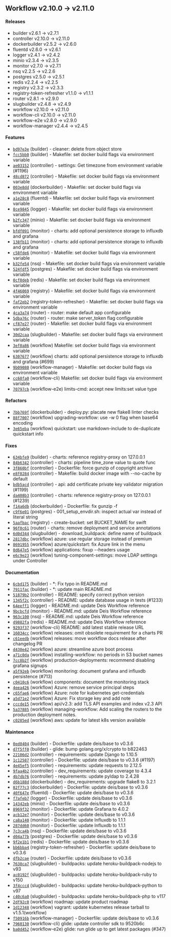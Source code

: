 ## Workflow v2.10.0 -> v2.11.0

#### Releases

- builder v2.6.1 -> v2.7.1
- controller v2.10.0 -> v2.11.0
- dockerbuilder v2.5.2 -> v2.6.0
- fluentd v2.6.0 -> v2.6.1
- logger v2.4.1 -> v2.4.2
- minio v2.3.4 -> v2.3.5
- monitor v2.7.0 -> v2.7.1
- nsq v2.2.5 -> v2.2.6
- postgres v2.5.0 -> v2.5.1
- redis v2.2.4 -> v2.2.5
- registry v2.3.2 -> v2.3.3
- registry-token-refresher v1.1.0 -> v1.1.1
- router v2.8.1 -> v2.9.0
- slugbuilder v2.4.8 -> v2.4.9
- workflow v2.10.0 -> v2.11.0
- workflow-cli v2.10.0 -> v2.11.0
- workflow-e2e v2.8.0 -> v2.9.0
- workflow-manager v2.4.4 -> v2.4.5

#### Features

- [`bd97e3e`](https://github.com/deiscc/builder/commit/bd97e3e15ff406989d6c97d1d572b1206787b9a2) (builder) - cleaner: delete from object store
- [`fcc5bb0`](https://github.com/deiscc/builder/commit/fcc5bb0666adf892c12f17d2ae4a66f5abe45869) (builder) - Makefile: set docker build flags via environment variable
- [`ae03152`](https://github.com/deiscc/controller/commit/ae03152028aee5bb181c20a2ed58dff215ba2812) (controller) - settings: Get timezone from environment variable (#1196)
- [`48cd872`](https://github.com/deiscc/controller/commit/48cd87272e85a4e5d7fb75b30636ce38d67183a8) (controller) - Makefile: set docker build flags via environment variable
- [`003e8dd`](https://github.com/deiscc/dockerbuilder/commit/003e8dd9c1f71c8cbe5a30c70955c356c80b4c3b) (dockerbuilder) - Makefile: set docker build flags via environment variable
- [`a1e28c8`](https://github.com/deiscc/fluentd/commit/a1e28c86e1719f2112f9157574bf021c31218535) (fluentd) - Makefile: set docker build flags via environment variable
- [`8ce9845`](https://github.com/deiscc/logger/commit/8ce9845701e62d000a95174417f325df3e7107d9) (logger) - Makefile: set docker build flags via environment variable
- [`b2fc347`](https://github.com/deiscc/minio/commit/b2fc347315860b2da8d13f6e405c8b65bdb252ea) (minio) - Makefile: set docker build flags via environment variable
- [`bfdf091`](https://github.com/deiscc/monitor/commit/bfdf091c3768ab4dfd2bdae2360c81280d7b466e) (monitor) - charts: add optional persistence storage to influxdb and grafana
- [`138fb11`](https://github.com/deiscc/monitor/commit/138fb11af703f410c9861c0f048ee5fec803a12f) (monitor) - charts: add optional persistence storage to influxdb and grafana
- [`c58fde6`](https://github.com/deiscc/monitor/commit/c58fde69e32fcd118862e927527c565b2c8e8a9c) (monitor) - Makefile: set docker build flags via environment variable
- [`b32fe54`](https://github.com/deiscc/nsq/commit/b32fe54dcbc19a5ecfe38616f58494facbea67e0) (nsq) - Makefile: set docker build flags via environment variable
- [`524fdf5`](https://github.com/deiscc/postgres/commit/524fdf51282ca688201db61e01e818cfcb9d89eb) (postgres) - Makefile: set docker build flags via environment variable
- [`0cf0deb`](https://github.com/deiscc/redis/commit/0cf0debb6f891a2d8f5ca4197106b235a7c6712b) (redis) - Makefile: set docker build flags via environment variable
- [`4f46069`](https://github.com/deiscc/registry/commit/4f46069113c8093b03c56bfbe1fd6dae701fe726) (registry) - Makefile: set docker build flags via environment variable
- [`faf2eb2`](https://github.com/deiscc/registry-token-refresher/commit/faf2eb211b42f98fd1a5936af573b7870ab65fcc) (registry-token-refresher) - Makefile: set docker build flags via environment variable
- [`4ca3a74`](https://github.com/deiscc/router/commit/4ca3a7411e4ddcacde3759c3be7a543e2f269818) (router) - router: make default app configurable
- [`5dba76c`](https://github.com/deiscc/router/commit/5dba76ca8c8d8201291dd3a5231fcd08875561b8) (router) - router: make server_token flag configurable
- [`cf87e27`](https://github.com/deiscc/router/commit/cf87e2700ebfc1cacc8b332026e6b5a5bc572bdb) (router) - Makefile: set docker build flags via environment variable
- [`30d2caa`](https://github.com/deiscc/slugbuilder/commit/30d2caa540ae9658e6ca0bb97ffd66abe509afcd) (slugbuilder) - Makefile: set docker build flags via environment variable
- [`3ef0a86`](https://github.com/deiscc/workflow/commit/3ef0a8615ad77f407f7b275644e42e07c597a38d) (workflow) Makefile: set docker build flags via environment variable
- [`6307677`](https://github.com/deiscc/workflow/commit/630767794f1b4254e7f3c46b103ab3bb77420133) (workflow) charts: add optional persistence storage to influxdb and grafana (#699)
- [`9b09080`](https://github.com/deiscc/workflow-manager/commit/9b09080ce7ba6991362c33bf55d58a6753131706) (workflow-manager) - Makefile: set docker build flags via environment variable
- [`cc60fa0`](https://github.com/deiscc/workflow-cli/commit/cc60fa059aa3e7a61bc3d68a0aea5e2bd01c531f) (workflow-cli) Makefile: set docker build flags via environment variable
- [`70797cb`](https://github.com/deiscc/workflow-e2e/commit/70797cbdb76251ccbefc052820f81e52eaa7765f) (workflow-e2e) limits-cmd: accept new limits:set value type

#### Refactors

- [`7bb769f`](https://github.com/deiscc/dockerbuilder/commit/7bb769f48a09c01f081ca79123be0526ecde7de3) (dockerbuilder) - deploy.py: placate new flake8 linter checks
- [`88f7007`](https://github.com/deiscc/workflow/commit/88f7007c8f547946dfe6e5bc64ad93bab3a226a3) (workflow) upgrading-workflow: use -w 0 flag when base64 encoding
- [`3e65eba`](https://github.com/deiscc/workflow/commit/3e65ebadbbbaf64eeed35c9e4c68bf145a555382) (workflow) quickstart: use markdown-include to de-duplicate quickstart info

#### Fixes

- [`634bfe9`](https://github.com/deiscc/builder/commit/634bfe9409c8a8ac4060e25ce16cc4a1e374509d) (builder) - charts: reference registry-proxy on 127.0.0.1
- [`84b6342`](https://github.com/deiscc/controller/commit/84b63426e4331ffba39cf16f75b135b43393cde4) (controller) - charts: pipeline time_zone value to quote func
- [`3f860bf`](https://github.com/deiscc/controller/commit/3f860bfca316ecfa0de0b5318114c883bdceaf16) (controller) - Dockerfile: force gunzip of copyright archive
- [`e8f0284`](https://github.com/deiscc/controller/commit/e8f0284da2c190d9b75d6d5ffbca0ae669f7e008) (controller) - Makefile: build docker image with --no-cache by default
- [`bdb5acd`](https://github.com/deiscc/controller/commit/bdb5acdfb9dde926ca57b2c8c3be9df742b2e038) (controller) - api: add certificate private key validator migration (#1199)
- [`da408b3`](https://github.com/deiscc/controller/commit/da408b3fb94c5af5f559a18746208d411d1a6aa1) (controller) - charts: reference registry-proxy on 127.0.0.1 (#1239)
- [`f14a6db`](https://github.com/deiscc/dockerbuilder/commit/f14a6db42b436aee01abf328fac65472476b9dd1) (dockerbuilder) - Dockerfile: fix gunzip -f
- [`c9f6e01`](https://github.com/deiscc/postgres/commit/c9f6e01574dfca47f9827ada5972739a4dc6487c) (postgres) - 001_setup_envdir.sh: inspect actual var instead of literal string
- [`5aafbac`](https://github.com/deiscc/registry/commit/5aafbac11dd1e345dca8836df802b33f6518a3c3) (registry) - create-bucket: set BUCKET_NAME for swift
- [`96f0c61`](https://github.com/deiscc/router/commit/96f0c6172ff9570fd2dc5259ad23a2201a7e457a) (router) - charts: remove deployment and service annotations
- [`6d0d344`](https://github.com/deiscc/slugbuilder/commit/6d0d3448b6b02612e64f680cff83233ed7cbf940) (slugbuilder) - download_buildpack: define name of buildpack
- [`2817dbc`](https://github.com/deiscc/workflow/commit/2817dbc8f5d98efb97ea7a54b51314c8fc8e923c) (workflow) azure: use regular storage instead of premium
- [`8691955`](https://github.com/deiscc/workflow/commit/8691955c044f3ad2fab3a5db907b2ebd5146f16c) (workflow) azure/quickstart: fix Azure link in the menu
- [`0d647e5`](https://github.com/deiscc/workflow/commit/0d647e516764ef9dae4f61897f24dbcc58b50d25) (workflow) applications: fixup --headers usage
- [`e6c9e23`](https://github.com/deiscc/workflow/commit/e6c9e23923b3594819cea370c97b10ef187620a6) (workflow) tuning-component-settings: move LDAP settings under Controller

#### Documentation

- [`6cbd175`](https://github.com/deiscc/builder/commit/6cbd175b4052a419577fc23a81d157b3560a96d9) (builder) - *: Fix typo in README.md
- [`7911fac`](https://github.com/deiscc/builder/commit/7911face08f89032a664246f914bdd3a8570e9ec) (builder) - *: update main README.md
- [`51879b2`](https://github.com/deiscc/controller/commit/51879b2913151cf3d11fb90bdd42da9702bd30cc) (controller) - README: specify correct python version
- [`1345f2c`](https://github.com/deiscc/controller/commit/1345f2cafa69886cd2bfcc463d29cec3aac025a7) (controller) - README: update database usage in tests (#1233)
- [`64eeff1`](https://github.com/deiscc/logger/commit/64eeff17a8684d4caf10f528a89a5f7dae9d87a7) (logger) - README.md: update Deis Workflow reference
- [`9bcbcfd`](https://github.com/deiscc/monitor/commit/9bcbcfd780a506dc655b370e6953c3c8212cef5f) (monitor) - README.md: update Deis Workflow reference
- [`963c100`](https://github.com/deiscc/nsq/commit/963c1003910f659b49675ce1bb26948c269019cf) (nsq) - README.md: update Deis Workflow reference
- [`d9882fa`](https://github.com/deiscc/redis/commit/d9882fac0b33c95987ca78727aa71beadde2e3a9) (redis) - README.md: update Deis Workflow reference
- [`9293f37`](https://github.com/deiscc/workflow-cli/commit/9293f37a5551defb9f2775b47fdb6eae1bda1c24) (workflow-cli) README: add latest stable release URL
- [`16034cc`](https://github.com/deiscc/workflow/commit/16034cc94930b98be97ef1eb3456ee7681574608) (workflow) releases: omit obsolete requirement for a charts PR
- [`c61eedb`](https://github.com/deiscc/workflow/commit/c61eedb184fab6b4f071fc27c307670675430db5) (workflow) releases: move workflow docs release after changelog PR
- [`d430e42`](https://github.com/deiscc/workflow/commit/d430e42a089e923dc9afa6f39050d37e81330fe3) (workflow) azure: streamline azure boot process
- [`a71c0da`](https://github.com/deiscc/workflow/commit/a71c0da9befc24a1dd267350c974d32317ec5c78) (workflow) installing-workflow: no periods in S3 bucket names
- [`7cc8b2f`](https://github.com/deiscc/workflow/commit/7cc8b2f4c93469d8dbda7739196950360460dfd5) (workflow) production-deployments: recommend disabling grafana signups
- [`a5f92eb`](https://github.com/deiscc/workflow/commit/a5f92ebbbe04761520659b36d572187ead5bbd97) (workflow) monitoring: document grafana and influxdb persistence (#713)
- [`c0410c6`](https://github.com/deiscc/workflow/commit/c0410c66c93ff78d3e36a35025b362d5e6261b70) (workflow) components: document the monitoring stack
- [`4eea426`](https://github.com/deiscc/workflow/commit/4eea4265c4345aaf0594193dfd0c243b947356bf) (workflow) Azure: remove service principal steps
- [`c65fae6`](https://github.com/deiscc/workflow/commit/c65fae60895f7d286a3a8a4ff73fc81aa716a677) (workflow) Azure: note for kubernetes get-credentials
- [`a5d71e2`](https://github.com/deiscc/workflow/commit/a5d71e2ddfd377c71e18e9fe5e4e198a3c398366) (workflow) Azure: Fix storage key and add note
- [`cccde15`](https://github.com/deiscc/workflow/commit/cccde1538f37dd96b2166f456a64f01c51785e7f) (workflow) api/v2.3: add TLS API examples and index v2.3 API
- [`5a37885`](https://github.com/deiscc/workflow/commit/5a3788539d3ee5dc32d7fb7189b28b5a19b82417) (workflow) managing-workflow: Add scaling the routers to the production deployment notes.
- [`c0285ed`](https://github.com/deiscc/workflow/commit/c0285ed9edf6990161a9321159252a5d2318da22) (workflow) aws: update for latest k8s version available

#### Maintenance

- [`0ed0404`](https://github.com/deiscc/builder/commit/0ed0404b928789d9bbf0278f9f13d688e7f3e11f) (builder) - Dockerfile: update deis/base to v0.3.6
- [`d7f5ff0`](https://github.com/deiscc/builder/commit/d7f5ff03d6801826c2137ed7ad046b2a0ce016c6) (builder) - glide: bump golang.org/x/crypto to b822463
- [`22106d2`](https://github.com/deiscc/controller/commit/22106d22694d8108125af6a63d70d9d84608303b) (controller) - requirements: update Django to 1.10.5
- [`1c12587`](https://github.com/deiscc/controller/commit/1c125875280a80ed4faf052732b1f6ffb7da544e) (controller) - Dockerfile: update deis/base to v0.3.6 (#1197)
- [`4e45ef5`](https://github.com/deiscc/controller/commit/4e45ef5866ff368de3ae7fb018ccf36de79dc376) (controller) - requirements: update requests to 2.12.5
- [`9faa4b2`](https://github.com/deiscc/controller/commit/9faa4b22a34565b17db2c98e13823f15049b69c2) (controller) - dev_requirements: update coverage to 4.3.4
- [`4b7db76`](https://github.com/deiscc/controller/commit/4b7db7670ea134b5716226a1a355d24751c46108) (controller) - requirements: update pyldap to 2.4.28
- [`d6b188d`](https://github.com/deiscc/dockerbuilder/commit/d6b188d954bbef0ae6a296886596d533b006adf5) (dockerbuilder) - dev_requirements: upgrade flake8 to 3.2.1
- [`82f77c3`](https://github.com/deiscc/dockerbuilder/commit/82f77c31963833f8d5624d4a69b0edef548fa4d1) (dockerbuilder) - Dockerfile: update deis/base to v0.3.6
- [`40f647e`](https://github.com/deiscc/fluentd/commit/40f647e00b0437c276386f4dcfa11bb761b2686c) (fluentd) - Dockerfile: update deis/base to v0.3.6
- [`f7afeb7`](https://github.com/deiscc/logger/commit/f7afeb7d15b2d7b2c1ab4331b1d2aa91d28e2d8e) (logger) - Dockerfile: update deis/base to v0.3.6
- [`14342eb`](https://github.com/deiscc/minio/commit/14342eb74e910a67ec060998ad21ea1f0aa61e8e) (minio) - Dockerfile: update deis/base to v0.3.6
- [`8969f32`](https://github.com/deiscc/monitor/commit/8969f3205d909dd06e171fec5f07a9b0e57ec357) (monitor) - Dockerfile: update Grafana to 4.0.2
- [`acb12e7`](https://github.com/deiscc/monitor/commit/acb12e7490c52368978401a15030a8c8badb640f) (monitor) - Dockerfile: update deis/base to v0.3.6
- [`ca8a140`](https://github.com/deiscc/monitor/commit/ca8a14030e93ae332f90b15a19244f3803f976b7) (monitor) - Dockerfile: update Influxdb to 1.1.1
- [`287dd60`](https://github.com/deiscc/monitor/commit/287dd60d606b0f2ea5e93638f12d20a6a31e09ea) (monitor) - Dockerfile: update Influxdb to 1.1.1
- [`7c3ca4b`](https://github.com/deiscc/nsq/commit/7c3ca4b4a67a308f27852f07747b9914322556c4) (nsq) - Dockerfile: update deis/base to v0.3.6
- [`d04a77b`](https://github.com/deiscc/postgres/commit/d04a77b0addff9dfb48696b60ea969097be9974a) (postgres) - Dockerfile: update deis/base to v0.3.6
- [`9f2e1b1`](https://github.com/deiscc/redis/commit/9f2e1b13f95726dc5b82c668ded32ee44af0c063) (redis) - Dockerfile: update deis/base to v0.3.6
- [`bb6bba4`](https://github.com/deiscc/registry-token-refresher/commit/bb6bba4258a9dba4b8de2bcc1aebda4330061401) (registry-token-refresher) - Dockerfile: update deis/base to v0.3.6
- [`dfb2cae`](https://github.com/deiscc/router/commit/dfb2caef93642e87b737dad0b27ddd71526104a3) (router) - Dockerfile: update deis/base to v0.3.6
- [`7638ca7`](https://github.com/deiscc/slugbuilder/commit/7638ca7744b18fd9a83eccfb28e30595257d2495) (slugbuilder) - buildpacks: update heroku-buildpack-nodejs to v93
- [`ac0192f`](https://github.com/deiscc/slugbuilder/commit/ac0192fbbd7ecf6bf217239fa65a352648daf498) (slugbuilder) - buildpacks: update heroku-buildpack-ruby to v150
- [`3f4ccc4`](https://github.com/deiscc/slugbuilder/commit/3f4ccc4128114a3984203c8773090046f3393375) (slugbuilder) - buildpacks: update heroku-buildpack-python to v97
- [`c40c6a0`](https://github.com/deiscc/slugbuilder/commit/c40c6a04b3c6a62b27ad739b9e7f25c23aa2380a) (slugbuilder) - buildpacks: update heroku-buildpack-php to v117
- [`2df92c0`](https://github.com/deiscc/workflow/commit/2df92c0875ff2b12212f0320e29f724e53beae14) (workflow) roadmap: update product roadmap
- [`1d12348`](https://github.com/deiscc/workflow/commit/1d12348ed0d96a1e090d5a8d15b07921665e2021) (workflow) vagrant: update kubernetes release tarball to v1.5.1(workflow)
- [`f50916b`](https://github.com/deiscc/workflow-manager/commit/f50916b2f0d0a7a07854a15b6a8550b5672126a6) (workflow-manager) - Dockerfile: update deis/base to v0.3.6
- [`7960130`](https://github.com/deiscc/workflow-cli/commit/7960130d68000a1a77929c452645cdc1aeaf5e7b) (workflow-cli) glide: update controller sdk to 9520b6c
- [`ba0d452`](https://github.com/deiscc/workflow-e2e/commit/ba0d452c455fb1622ef602e672fea8bfb8da8a25) (workflow-e2e) glide: run glide up to get latest packages (#347)
